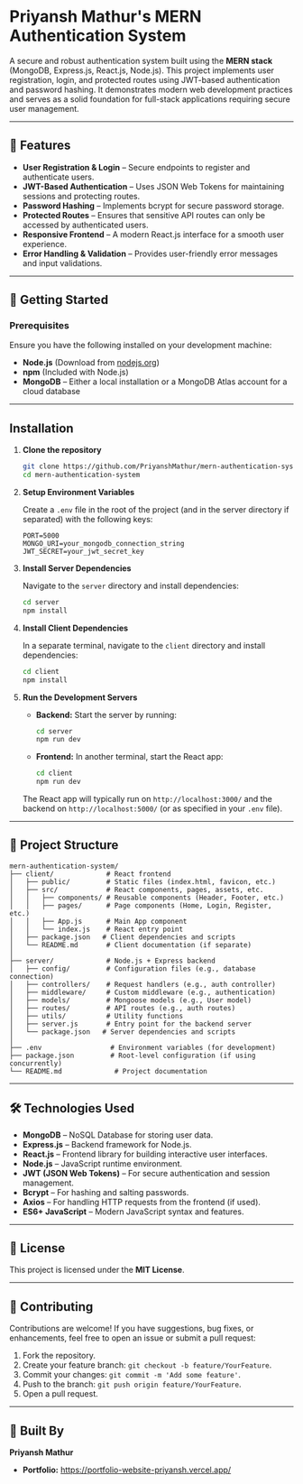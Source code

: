 # Priyansh Mathur's MERN Authentication System

A secure and robust authentication system built using the **MERN stack** (MongoDB, Express.js, React.js, Node.js). This project implements user registration, login, and protected routes using JWT-based authentication and password hashing. It demonstrates modern web development practices and serves as a solid foundation for full-stack applications requiring secure user management.


---

## 📌 Features

- **User Registration & Login** – Secure endpoints to register and authenticate users.
- **JWT-Based Authentication** – Uses JSON Web Tokens for maintaining sessions and protecting routes.
- **Password Hashing** – Implements bcrypt for secure password storage.
- **Protected Routes** – Ensures that sensitive API routes can only be accessed by authenticated users.
- **Responsive Frontend** – A modern React.js interface for a smooth user experience.
- **Error Handling & Validation** – Provides user-friendly error messages and input validations.

---

## 🚀 Getting Started

### Prerequisites

Ensure you have the following installed on your development machine:

- **Node.js** (Download from [nodejs.org](https://nodejs.org/))
- **npm**  (Included with Node.js)
- **MongoDB** – Either a local installation or a MongoDB Atlas account for a cloud database

---

## Installation

1. **Clone the repository**
   ```bash
   git clone https://github.com/PriyanshMathur/mern-authentication-system.git
   cd mern-authentication-system

2. **Setup Environment Variables**

   Create a `.env` file in the root of the project (and in the server directory if separated) with the following keys:
   ```env
   PORT=5000
   MONGO_URI=your_mongodb_connection_string
   JWT_SECRET=your_jwt_secret_key
   ```

3. **Install Server Dependencies**

   Navigate to the `server` directory and install dependencies:
   ```bash
   cd server
   npm install
   ```

4. **Install Client Dependencies**

   In a separate terminal, navigate to the `client` directory and install dependencies:
   ```bash
   cd client
   npm install

   ```

5. **Run the Development Servers**

   - **Backend:** 
     Start the server by running:
     ```bash
     cd server
     npm run dev

     ```
   - **Frontend:** 
     In another terminal, start the React app:
     ```bash
     cd client
     npm run dev
     
     ```

   The React app will typically run on `http://localhost:3000/` and the backend on `http://localhost:5000/` (or as specified in your `.env` file).

---

## 📁 Project Structure

```plaintext
mern-authentication-system/
├── client/             # React frontend
│   ├── public/         # Static files (index.html, favicon, etc.)
│   ├── src/            # React components, pages, assets, etc.
│   │   ├── components/ # Reusable components (Header, Footer, etc.)
│   │   ├── pages/      # Page components (Home, Login, Register, etc.)
│   │   ├── App.js      # Main App component
│   │   └── index.js    # React entry point
│   ├── package.json   # Client dependencies and scripts
│   └── README.md       # Client documentation (if separate)
│
├── server/             # Node.js + Express backend
│   ├── config/         # Configuration files (e.g., database connection)
│   ├── controllers/    # Request handlers (e.g., auth controller)
│   ├── middleware/     # Custom middleware (e.g., authentication)
│   ├── models/         # Mongoose models (e.g., User model)
│   ├── routes/         # API routes (e.g., auth routes)
│   ├── utils/          # Utility functions
│   ├── server.js       # Entry point for the backend server
│   └── package.json   # Server dependencies and scripts
│
├── .env                 # Environment variables (for development)
├── package.json         # Root-level configuration (if using concurrently)
└── README.md             # Project documentation
```

---

## 🛠️ Technologies Used

- **MongoDB** – NoSQL Database for storing user data.
- **Express.js** – Backend framework for Node.js.
- **React.js** – Frontend library for building interactive user interfaces.
- **Node.js** – JavaScript runtime environment.
- **JWT (JSON Web Tokens)** – For secure authentication and session management.
- **Bcrypt** – For hashing and salting passwords.
- **Axios** – For handling HTTP requests from the frontend (if used).
- **ES6+ JavaScript** – Modern JavaScript syntax and features.

---

## 📜 License

This project is licensed under the **MIT License**.

---

## 🤝 Contributing

Contributions are welcome! If you have suggestions, bug fixes, or enhancements, feel free to open an issue or submit a pull request:

1. Fork the repository.
2. Create your feature branch: `git checkout -b feature/YourFeature`.
3. Commit your changes: `git commit -m 'Add some feature'`.
4. Push to the branch: `git push origin feature/YourFeature`.
5. Open a pull request.

---
## 🙌 Built By

**Priyansh Mathur**

- **Portfolio:** https://portfolio-website-priyansh.vercel.app/
```

